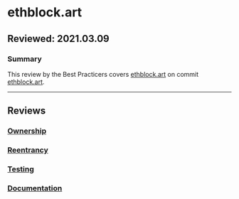 # ethblock.art
## Reviewed: 2021.03.09

### Summary
This review by the Best Practicers covers [ethblock.art](https://ethblock.art) on commit [ethblock.art]( https://github.com/ethblockart).

---

## Reviews
### [Ownership](./Ownership.md)
### [Reentrancy](./Reentrancy.md)
### [Testing](./Testing.md)
### [Documentation](./Documentation.md)
